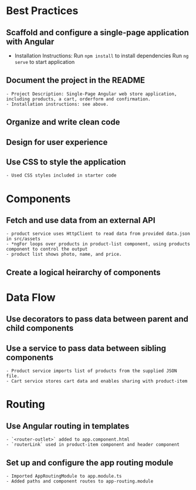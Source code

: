 # Best Practices
## Scaffold and configure a single-page application with Angular
 - Installation Instructions:
	Run `npm install` to install dependencies
	Run `ng serve` to start application

## Document the project in the README
	- Project Description: Single-Page Angular web store application, including products, a cart, orderform and confirmation.
	- Installation instructions: see above.

## Organize and write clean code

## Design for user experience

## Use CSS to style the application
	- Used CSS styles included in starter code

# Components

## Fetch and use data from an external API
	- product service uses HttpClient to read data from provided data.json in src/assets
	- *ngFor loops over products in product-list component, using products component to control the output
	- product list shows photo, name, and price.

## Create a logical heirarchy of components

# Data Flow
## Use decorators to pass data between parent and child components
## Use a service to pass data between sibling components
	- Product service imports list of products from the supplied JSON file.
	- Cart service stores cart data and enables sharing with product-item
# Routing
## Use Angular routing in templates
	- `<router-outlet>` added to app.component.html
	- `routerLink` used in product-item component and header component
## Set up and configure the app routing module
	- Imported AppRoutingModule to app.module.ts
	- Added paths and component routes to app-routing.module